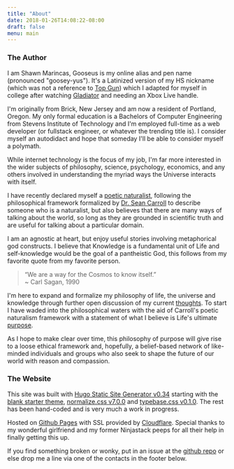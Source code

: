 ```yaml
---
title: "About"
date: 2018-01-26T14:08:22-08:00
draft: false
menu: main
---
```


### The Author

I am Shawn Marincas, Gooseus is my online alias and pen name (pronounced "goosey-yus").  It's a Latinized version of my HS nickname (which was not a reference to [Top Gun](https://en.wikipedia.org/wiki/Top_Gun)) which I adapted for myself in college after watching [Gladiator](https://en.wikipedia.org/wiki/Gladiator_(2000_film)) and needing an Xbox Live handle.

I'm originally from Brick, New Jersey and am now a resident of Portland, Oregon.  My only formal education is a Bachelors of Computer Engineering from Stevens Institute of Technology and I'm employed full-time as a web developer (or fullstack engineer, or whatever the trending title is).  I consider myself an autodidact and hope that someday I'll be able to consider myself a polymath.

While internet technology is the focus of my job, I'm far more interested in the wider subjects of philosophy, science, psychology, economics, and any others involved in understanding the myriad ways the Universe interacts with itself.

I have recently declared myself a [poetic naturalist](https://en.wikipedia.org/wiki/Poetic_naturalism), following the philosophical framework formalized by [Dr. Sean Carroll](https://en.wikipedia.org/wiki/Sean_M._Carroll) to describe someone who is a naturalist, but also believes that there are many ways of talking about the world, so long as they are grounded in scientific truth and are useful for talking about a particular domain.

I am an agnostic at heart, but enjoy useful stories involving metaphorical god constructs.  I believe that Knowledge is a fundamental unit of Life and self-knowledge would be the goal of a pantheistic God, this follows from my favorite quote from my favorite person.

> “We are a way for the Cosmos to know itself.”  
> ~ Carl Sagan, 1990

I'm here to expand and formalize my philosophy of life, the universe and knowledge through further open discussion of my current [thoughts](/thoughts).  To start I have waded into the philosophical waters with the aid of Carroll's poetic naturalism framework with a statement of what I believe is Life's ultimate [purpose](/thoughts/a-purpose-for-life).

As I hope to make clear over time, this philosophy of purpose will give rise to a loose ethical framework and, hopefully, a belief-based network of like-minded individuals and groups who also seek to shape the future of our world with reason and compassion.

### The Website

This site was built with [Hugo Static Site Generator v0.34](https://gohugo.com) starting with the [blank starter theme](https://github.com/vimux/blank/), [normalize.css v7.0.0](https://github.com/necolas/normalize.css) and [typebase.css v0.1.0](https://github.com/devinhunt/typebase.css).  The rest has been hand-coded and is very much a work in progress.

Hosted on [Github Pages](https://pages.github.com/) with SSL provided by [Cloudflare](https://www.cloudflare.com/).  Special thanks to my wonderful girlfriend and my former Ninjastack peeps for all their help in finally getting this up.

If you find something broken or wonky, put in an issue at the [github repo](https://github.com/Gooseus/gooseus.github.io) or else drop me a line via one of the contacts in the footer below.
